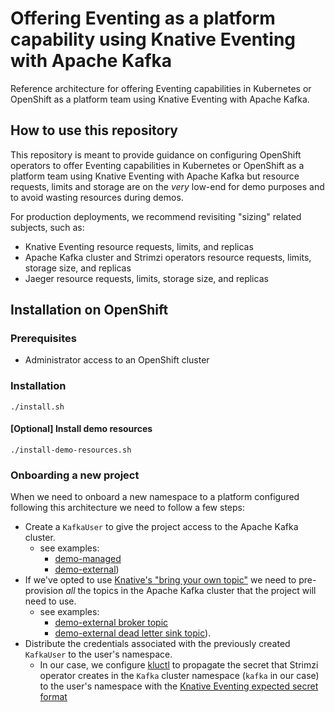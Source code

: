 # Offering Eventing as a platform capability using Knative Eventing with Apache Kafka

Reference architecture for offering Eventing capabilities in Kubernetes or OpenShift as a platform
team using Knative Eventing with Apache Kafka.

## How to use this repository

This repository is meant to provide guidance on configuring OpenShift operators to offer Eventing
capabilities in Kubernetes or OpenShift as a platform team using Knative Eventing with Apache Kafka
but resource requests, limits and storage are on the _very_ low-end for demo purposes and to avoid
wasting resources during demos.

For production deployments, we recommend revisiting "sizing" related subjects, such as:

- Knative Eventing resource requests, limits, and replicas
- Apache Kafka cluster and Strimzi operators resource requests, limits, storage size, and replicas
- Jaeger resource requests, limits, storage size, and replicas

## Installation on OpenShift

### Prerequisites

- Administrator access to an OpenShift cluster

### Installation

```shell
./install.sh
```

#### [Optional] Install demo resources

```shell
./install-demo-resources.sh
```

### Onboarding a new project

When we need to onboard a new namespace to a platform configured following this architecture we need
to follow a few steps:

- Create a `KafkaUser` to give the project access to the Apache Kafka cluster.
    - see examples:
        - [demo-managed](./demo-kafka-resources/demo-managed/demo-managed-user.yaml)
        - [demo-external](./demo-kafka-resources/demo-external/demo-external-user.yaml))
- If we've opted to
  use [Knative's "bring your own topic"](https://knative.dev/docs/eventing/brokers/broker-types/kafka-broker/#bring-your-own-topic)
  we need to pre-provision _all_ the topics in the Apache Kafka cluster that the project will need
  to use.
    - see examples:
        - [demo-external broker topic](./demo-kafka-resources/demo-external/demo-external-topic.yaml)
        - [demo-external dead letter sink topic](./demo-kafka-resources/demo-external/demo-external-topic-dead-letter-sink.yaml)).
- Distribute the credentials associated with the previously created `KafkaUser` to the user's
  namespace.
    - In our case, we configure [kluctl](https://kluctl.io/docs/template-controller/) to propagate
      the secret that Strimzi operator creates in the `Kafka` cluster namespace (`kafka` in our
      case) to the user's namespace with
      the [Knative Eventing expected secret format](https://knative.dev/docs/eventing/brokers/broker-types/kafka-broker/#security)
